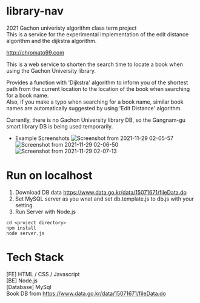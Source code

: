 # library-nav
2021 Gachon univeristy algorithm class term project<br>
This is a service for the experimental implementation of the edit distance algorithm and the dijkstra algorithm.

http://chromato99.com

This is a web service to shorten the search time to locate a book when using the Gachon University library.

Provides a function with 'Dijkstra' algorithm to inform you of the shortest path from the current location to the location of the book when searching for a book name. <br>
Also, if you make a typo when searching for a book name, similar book names are automatically suggested by using 'Edit Distance' algorithm.

Currently, there is no Gachon University library DB, so the Gangnam-gu smart library DB is being used temporarily.

- Example Screenshots
![Screenshot from 2021-11-29 02-05-57](https://user-images.githubusercontent.com/20539422/143778625-0500e8e7-f3de-4149-b7f9-4acc3b135dc6.png)
![Screenshot from 2021-11-29 02-06-50](https://user-images.githubusercontent.com/20539422/143778641-0750cd6d-509e-481c-8f27-75ae95e8fb26.png)
![Screenshot from 2021-11-29 02-07-13](https://user-images.githubusercontent.com/20539422/143778648-3e728bcf-774a-4a42-8b09-1c0d84807b0c.png)

  
# Run on localhost
1) Download DB data https://www.data.go.kr/data/15071671/fileData.do 
2) Set MySQL server as you wnat and set db.template.js to db.js with your setting.
3) Run Server with Node.js
```
cd <project directory>
npm install
node server.js
```

# Tech Stack
[FE] HTML / CSS / Javascript<br>
[BE] Node.js<br>
[Database] MySql<br>
Book DB from https://www.data.go.kr/data/15071671/fileData.do 
